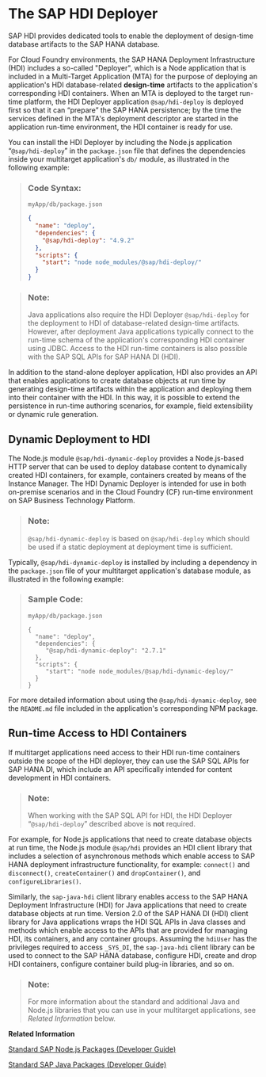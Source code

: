 <!-- loio1b567b05e53c4cb9b130026cb2e7302d -->

# The SAP HDI Deployer

SAP HDI provides dedicated tools to enable the deployment of design-time database artifacts to the SAP HANA database.

For Cloud Foundry environments, the SAP HANA Deployment Infrastructure \(HDI\) includes a so-called "Deployer", which is a Node application that is included in a Multi-Target Application \(MTA\) for the purpose of deploying an application's HDI database-related **design-time** artifacts to the application's corresponding HDI containers. When an MTA is deployed to the target run-time platform, the HDI Deployer application `@sap/hdi-deploy` is deployed first so that it can “prepare” the SAP HANA persistence; by the time the services defined in the MTA's deployment descriptor are started in the application run-time environment, the HDI container is ready for use.

You can install the HDI Deployer by including the Node.js application “`@sap/hdi-deploy`” in the `package.json` file that defines the dependencies inside your multitarget application's `db/` module, as illustrated in the following example:

> ### Code Syntax:  
> `myApp/db/package.json`
> 
> ```json
> {
>   "name": "deploy",
>   "dependencies": {
>     "@sap/hdi-deploy": "4.9.2"
>   },
>   "scripts": {
>     "start": "node node_modules/@sap/hdi-deploy/"
>   }
> }
> ```

> ### Note:  
> Java applications also require the HDI Deployer `@sap/hdi-deploy` for the deployment to HDI of database-related design-time artifacts. However, after deployment Java applications typically connect to the run-time schema of the application's corresponding HDI container using JDBC. Access to the HDI run-time containers is also possible with the SAP SQL APIs for SAP HANA DI \(HDI\).

In addition to the stand-alone deployer application, HDI also provides an API that enables applications to create database objects at run time by generating design-time artifacts within the application and deploying them into their container with the HDI. In this way, it is possible to extend the persistence in run-time authoring scenarios, for example, field extensibility or dynamic rule generation.



<a name="loio1b567b05e53c4cb9b130026cb2e7302d__section_btj_g2v_xfb"/>

## Dynamic Deployment to HDI

The Node.js module `@sap/hdi-dynamic-deploy` provides a Node.js-based HTTP server that can be used to deploy database content to dynamically created HDI containers, for example, containers created by means of the Instance Manager. The HDI Dynamic Deployer is intended for use in both on-premise scenarios and in the Cloud Foundry \(CF\) run-time environment on SAP Business Technology Platform.

> ### Note:  
> `@sap/hdi-dynamic-deploy` is based on `@sap/hdi-deploy` which should be used if a static deployment at deployment time is sufficient.

Typically, `@sap/hdi-dynamic-deploy` is installed by including a dependency in the `package.json` file of your multitarget application's database module, as illustrated in the following example:

> ### Sample Code:  
> `myApp/db/package.json`
> 
> ```
> {
>   "name": "deploy",
>   "dependencies": { 
>      "@sap/hdi-dynamic-deploy": "2.7.1" 
>   }, 
>   "scripts": { 
>      "start": "node node_modules/@sap/hdi-dynamic-deploy/"
>   }
> } 
> ```

For more detailed information about using the `@sap/hdi-dynamic-deploy`, see the `README.md` file included in the application's corresponding NPM package.



<a name="loio1b567b05e53c4cb9b130026cb2e7302d__section_rkv_fz5_xfb"/>

## Run-time Access to HDI Containers

If multitarget applications need access to their HDI run-time containers outside the scope of the HDI deployer, they can use the SAP SQL APIs for SAP HANA DI, which include an API specifically intended for content development in HDI containers.

> ### Note:  
> When working with the SAP SQL API for HDI, the HDI Deployer “`@sap/hdi-deploy`” described above is **not** required.

For example, for Node.js applications that need to create database objects at run time, the Node.js module `@sap/hdi` provides an HDI client library that includes a selection of asynchronous methods which enable access to SAP HANA deployment infrastructure functionality, for example: `connect()` and `disconnect()`, `createContainer()` and `dropContainer()`, and `configureLibraries()`.

Similarly, the `sap-java-hdi` client library enables access to the SAP HANA Deployment Infrastructure \(HDI\) for Java applications that need to create database objects at run time. Version 2.0 of the SAP HANA DI \(HDI\) client library for Java applications wraps the HDI SQL APIs in Java classes and methods which enable access to the APIs that are provided for managing HDI, its containers, and any container groups. Assuming the `hdiUser` has the privileges required to access `_SYS_DI`, the `sap-java-hdi` client library can be used to connect to the SAP HANA database, configure HDI, create and drop HDI containers, configure container build plug-in libraries, and so on.

> ### Note:  
> For more information about the standard and additional Java and Node.js libraries that you can use in your multitarget applications, see *Related Information* below.

**Related Information**  


[Standard SAP Node.js Packages \(Developer Guide\)](../060-HANA-Cloud-DB-Dev-App-Code/standard-sap-node-js-packages-5451327.md "A collection of Node.js packages developed by SAP is provided to help you develop Node.js applications for Cloud Foundry and SAP HANA Cloud.")

[Standard SAP Java Packages \(Developer Guide\)](../060-HANA-Cloud-DB-Dev-App-Code/standard-sap-java-client-libraries-for-cloud-foundry-6511bc0.md "A collection of Java client libraries developed by SAP is provided to help you develop Java applications for Cloud Foundry.")

